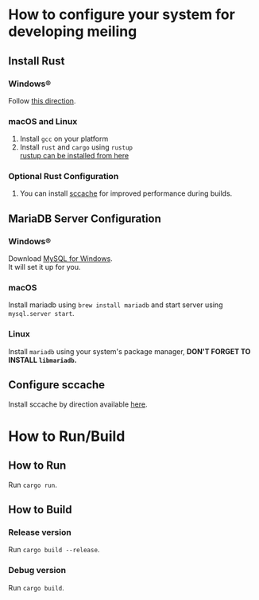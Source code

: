 # How to configure your system for developing meiling
## Install Rust
### Windows®
Follow [this direction](https://www.rust-lang.org/learn/get-started).

### macOS and Linux
1. Install `gcc` on your platform
2. Install `rust` and `cargo` using `rustup`   
   [rustup can be installed from here](https://rustup.rs/)

### Optional Rust Configuration
1. You can install [sccache](https://github.com/mozilla/sccache) for improved performance during builds.

## MariaDB Server Configuration
### Windows®
Download [MySQL for Windows](https://dev.mysql.com/downloads/installer/).  
It will set it up for you.

### macOS
Install mariadb using `brew install mariadb` and start server using `mysql.server start`.  

### Linux
Install `mariadb` using your system's package manager, **DON'T FORGET TO INSTALL `libmariadb`.**  

## Configure sccache
Install sccache by direction available [here](https://github.com/mozilla/sccache).  

# How to Run/Build
## How to Run
Run `cargo run`.  

## How to Build
### Release version
Run `cargo build --release`.  

### Debug version
Run `cargo build`.  


